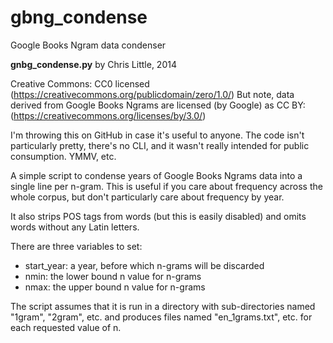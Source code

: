 # gbng_condense
Google Books Ngram data condenser


**gnbg_condense.py** by Chris Little, 2014

Creative Commons: CC0 licensed (https://creativecommons.org/publicdomain/zero/1.0/)
But note, data derived from Google Books Ngrams are licensed (by Google) as CC BY: (https://creativecommons.org/licenses/by/3.0/)

I'm throwing this on GitHub in case it's useful to anyone. The code isn't
particularly pretty, there's no CLI, and it wasn't really intended for public
consumption. YMMV, etc.


A simple script to condense years of Google Books Ngrams data into a single
line per n-gram. This is useful if you care about frequency across the whole
corpus, but don't particularly care about frequency by year.

It also strips POS tags from words (but this is easily disabled) and
omits words without any Latin letters.

There are three variables to set:
- start_year: a year, before which n-grams will be discarded
- nmin: the lower bound n value for n-grams
- nmax: the upper bound n value for n-grams

The script assumes that it is run in a directory with sub-directories named
"1gram", "2gram", etc. and produces files named "en_1grams.txt", etc. for
each requested value of n.
